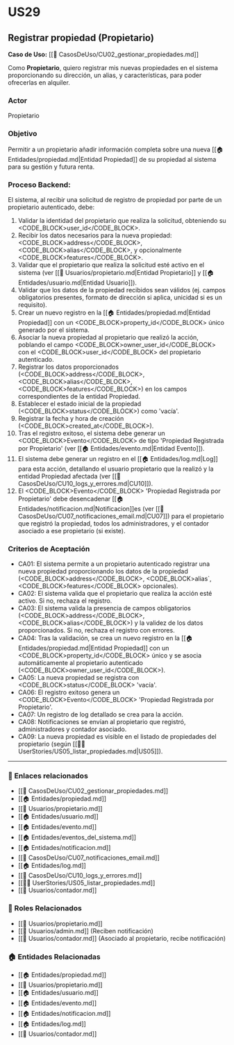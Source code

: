 # US29

## Registrar propiedad (Propietario)

**Caso de Uso:** [[📄 CasosDeUso/CU02_gestionar_propiedades.md]]

Como **Propietario**, quiero registrar mis nuevas propiedades en el sistema proporcionando su dirección, un alias, y características, para poder ofrecerlas en alquiler.

### Actor

Propietario

### Objetivo

Permitir a un propietario añadir información completa sobre una nueva [[🏠 Entidades/propiedad.md|Entidad Propiedad]] de su propiedad al sistema para su gestión y futura renta.

### Proceso Backend:

El sistema, al recibir una solicitud de registro de propiedad por parte de un propietario autenticado, debe:

1.  Validar la identidad del propietario que realiza la solicitud, obteniendo su <CODE_BLOCK>user_id</CODE_BLOCK>.
2.  Recibir los datos necesarios para la nueva propiedad: <CODE_BLOCK>address</CODE_BLOCK>, <CODE_BLOCK>alias</CODE_BLOCK>, y opcionalmente <CODE_BLOCK>features</CODE_BLOCK>.
3.  Validar que el propietario que realiza la solicitud esté activo en el sistema (ver [[👥 Usuarios/propietario.md|Entidad Propietario]] y [[🏠 Entidades/usuario.md|Entidad Usuario]]).
4.  Validar que los datos de la propiedad recibidos sean válidos (ej. campos obligatorios presentes, formato de dirección si aplica, unicidad si es un requisito).
5.  Crear un nuevo registro en la [[🏠 Entidades/propiedad.md|Entidad Propiedad]] con un <CODE_BLOCK>property_id</CODE_BLOCK> único generado por el sistema.
6.  Asociar la nueva propiedad al propietario que realizó la acción, poblando el campo <CODE_BLOCK>owner_user_id</CODE_BLOCK> con el <CODE_BLOCK>user_id</CODE_BLOCK> del propietario autenticado.
7.  Registrar los datos proporcionados (<CODE_BLOCK>address</CODE_BLOCK>, <CODE_BLOCK>alias</CODE_BLOCK>, <CODE_BLOCK>features</CODE_BLOCK>) en los campos correspondientes de la entidad Propiedad.
8.  Establecer el estado inicial de la propiedad (<CODE_BLOCK>status</CODE_BLOCK>) como 'vacía'.
9.  Registrar la fecha y hora de creación (<CODE_BLOCK>created_at</CODE_BLOCK>).
10. Tras el registro exitoso, el sistema debe generar un <CODE_BLOCK>Evento</CODE_BLOCK> de tipo 'Propiedad Registrada por Propietario' (ver [[🏠 Entidades/evento.md|Entidad Evento]]).
11. El sistema debe generar un registro en el [[🏠 Entidades/log.md|Log]] para esta acción, detallando el usuario propietario que la realizó y la entidad Propiedad afectada (ver [[📄 CasosDeUso/CU10_logs_y_errores.md|CU10]]).
12. El <CODE_BLOCK>Evento</CODE_BLOCK> 'Propiedad Registrada por Propietario' debe desencadenar [[🏠 Entidades/notificacion.md|Notificacion]]es (ver [[📄 CasosDeUso/CU07_notificaciones_email.md|CU07]]) para el propietario que registró la propiedad, todos los administradores, y el contador asociado a ese propietario (si existe).

### Criterios de Aceptación

- CA01: El sistema permite a un propietario autenticado registrar una nueva propiedad proporcionando los datos de la propiedad (<CODE_BLOCK>address</CODE_BLOCK>, <CODE_BLOCK>alias</CODE>`, <CODE_BLOCK>features</CODE_BLOCK> opcionales).
- CA02: El sistema valida que el propietario que realiza la acción esté activo. Si no, rechaza el registro.
- CA03: El sistema valida la presencia de campos obligatorios (<CODE_BLOCK>address</CODE_BLOCK>, <CODE_BLOCK>alias</CODE_BLOCK>) y la validez de los datos proporcionados. Si no, rechaza el registro con errores.
- CA04: Tras la validación, se crea un nuevo registro en la [[🏠 Entidades/propiedad.md|Entidad Propiedad]] con un <CODE_BLOCK>property_id</CODE_BLOCK> único y se asocia automáticamente al propietario autenticado (<CODE_BLOCK>owner_user_id</CODE_BLOCK>).
- CA05: La nueva propiedad se registra con <CODE_BLOCK>status</CODE_BLOCK> 'vacía'.
- CA06: El registro exitoso genera un <CODE_BLOCK>Evento</CODE_BLOCK> 'Propiedad Registrada por Propietario'.
- CA07: Un registro de log detallado se crea para la acción.
- CA08: Notificaciones se envían al propietario que registró, administradores y contador asociado.
- CA09: La nueva propiedad es visible en el listado de propiedades del propietario (según [[🧑‍💻 UserStories/US05_listar_propiedades.md|US05]]).

---

### 📎 Enlaces relacionados
- [[📄 CasosDeUso/CU02_gestionar_propiedades.md]]
- [[🏠 Entidades/propiedad.md]]
- [[👥 Usuarios/propietario.md]]
- [[🏠 Entidades/usuario.md]]
- [[🏠 Entidades/evento.md]]
- [[🏠 Entidades/eventos_del_sistema.md]]
- [[🏠 Entidades/notificacion.md]]
- [[📄 CasosDeUso/CU07_notificaciones_email.md]]
- [[🏠 Entidades/log.md]]
- [[📄 CasosDeUso/CU10_logs_y_errores.md]]
- [[🧑‍💻 UserStories/US05_listar_propiedades.md]]
- [[👥 Usuarios/contador.md]]

### 👥 Roles Relacionados
- [[👥 Usuarios/propietario.md]]
- [[👥 Usuarios/admin.md]] (Reciben notificación)
- [[👥 Usuarios/contador.md]] (Asociado al propietario, recibe notificación)

### 🏠 Entidades Relacionadas
- [[🏠 Entidades/propiedad.md]]
- [[👥 Usuarios/propietario.md]]
- [[🏠 Entidades/usuario.md]]
- [[🏠 Entidades/evento.md]]
- [[🏠 Entidades/notificacion.md]]
- [[🏠 Entidades/log.md]]
- [[👥 Usuarios/contador.md]]
